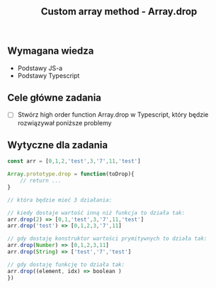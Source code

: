 <h2 align="center">Custom array method - Array.drop </h2>

<br>

## Wymagana wiedza

- Podstawy JS-a
- Podstawy Typescript

## Cele główne zadania

* [ ] Stwórz high order function Array.drop w Typescript, który będzie rozwiązywał poniższe problemy

## Wytyczne dla zadania

```javascript
const arr = [0,1,2,'test',3,'7',11,'test']

Array.prototype.drop = function(toDrop){
    // return ...
}

// która będzie mieć 3 działania:

// kiedy dostaje wartość inną niż funkcja to działa tak:
arr.drop(2) => [0,1,'test',3,'7',11,'test']
arr.drop('test') => [0,1,2,3,'7',11]

// gdy dostaję konstruktor wartości prymitywnych to działa tak:
arr.drop(Number) => [0,1,2,3,11]
arr.drop(String) => ['test','7','test']

// gdy dostaję funkcję to działa tak:
arr.drop((element, idx) => boolean ) 
})
```
